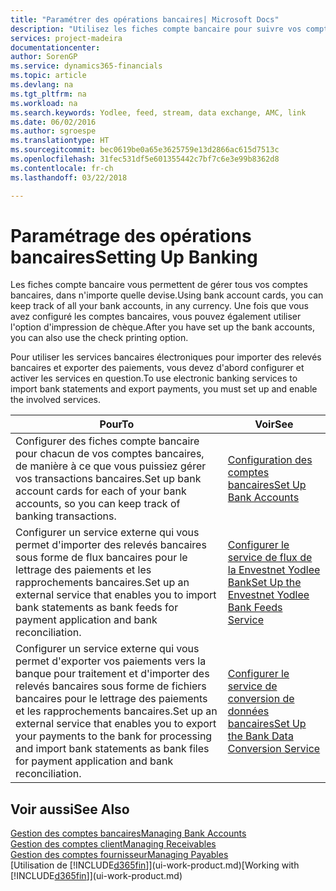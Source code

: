 ```yaml
---
title: "Paramétrer des opérations bancaires| Microsoft Docs"
description: "Utilisez les fiches compte bancaire pour suivre vos comptes bancaires et paramétrer le flux bancaire, telles que Yodlee, pour échanger des données."
services: project-madeira
documentationcenter: 
author: SorenGP
ms.service: dynamics365-financials
ms.topic: article
ms.devlang: na
ms.tgt_pltfrm: na
ms.workload: na
ms.search.keywords: Yodlee, feed, stream, data exchange, AMC, link
ms.date: 06/02/2016
ms.author: sgroespe
ms.translationtype: HT
ms.sourcegitcommit: bec0619be0a65e3625759e13d2866ac615d7513c
ms.openlocfilehash: 31fec531df5e601355442c7bf7c6e3e99b8362d8
ms.contentlocale: fr-ch
ms.lasthandoff: 03/22/2018

---
```

# <a name="setting-up-banking"></a><span data-ttu-id="d34e5-103">Paramétrage des opérations bancaires</span><span class="sxs-lookup"><span data-stu-id="d34e5-103">Setting Up Banking</span></span>
<span data-ttu-id="d34e5-104">Les fiches compte bancaire vous permettent de gérer tous vos comptes bancaires, dans n'importe quelle devise.</span><span class="sxs-lookup"><span data-stu-id="d34e5-104">Using bank account cards, you can keep track of all your bank accounts, in any currency.</span></span> <span data-ttu-id="d34e5-105">Une fois que vous avez configuré les comptes bancaires, vous pouvez également utiliser l'option d'impression de chèque.</span><span class="sxs-lookup"><span data-stu-id="d34e5-105">After you have set up the bank accounts, you can also use the check printing option.</span></span>

<span data-ttu-id="d34e5-106">Pour utiliser les services bancaires électroniques pour importer des relevés bancaires et exporter des paiements, vous devez d'abord configurer et activer les services en question.</span><span class="sxs-lookup"><span data-stu-id="d34e5-106">To use electronic banking services to import bank statements and  export payments, you must set up and enable the involved services.</span></span>

| <span data-ttu-id="d34e5-107">Pour</span><span class="sxs-lookup"><span data-stu-id="d34e5-107">To</span></span> | <span data-ttu-id="d34e5-108">Voir</span><span class="sxs-lookup"><span data-stu-id="d34e5-108">See</span></span> |
| --- | --- |
| <span data-ttu-id="d34e5-109">Configurer des fiches compte bancaire pour chacun de vos comptes bancaires, de manière à ce que vous puissiez gérer vos transactions bancaires.</span><span class="sxs-lookup"><span data-stu-id="d34e5-109">Set up bank account cards for each of your bank accounts, so you can keep track of banking transactions.</span></span> |[<span data-ttu-id="d34e5-110">Configuration des comptes bancaires</span><span class="sxs-lookup"><span data-stu-id="d34e5-110">Set Up Bank Accounts</span></span>](bank-how-setup-bank-accounts.md) |
| <span data-ttu-id="d34e5-111">Configurer un service externe qui vous permet d'importer des relevés bancaires sous forme de flux bancaires pour le lettrage des paiements et les rapprochements bancaires.</span><span class="sxs-lookup"><span data-stu-id="d34e5-111">Set up an external service that enables you to import bank statements as bank feeds for payment application and bank reconciliation.</span></span> |[<span data-ttu-id="d34e5-112">Configurer le service de flux de la Envestnet Yodlee Bank</span><span class="sxs-lookup"><span data-stu-id="d34e5-112">Set Up the Envestnet Yodlee Bank Feeds Service</span></span>](bank-how-setup-bank-statement-service.md) |
| <span data-ttu-id="d34e5-113">Configurer un service externe qui vous permet d'exporter vos paiements vers la banque pour traitement et d'importer des relevés bancaires sous forme de fichiers bancaires pour le lettrage des paiements et les rapprochements bancaires.</span><span class="sxs-lookup"><span data-stu-id="d34e5-113">Set up an external service that enables you to export your payments to the bank for processing  and import bank statements as bank files for payment application and bank reconciliation.</span></span> |[<span data-ttu-id="d34e5-114">Configurer le service de conversion de données bancaires</span><span class="sxs-lookup"><span data-stu-id="d34e5-114">Set Up the Bank Data Conversion Service</span></span>](bank-how-setup-bank-data-conversion-service.md) |

## <a name="see-also"></a><span data-ttu-id="d34e5-115">Voir aussi</span><span class="sxs-lookup"><span data-stu-id="d34e5-115">See Also</span></span>
[<span data-ttu-id="d34e5-116">Gestion des comptes bancaires</span><span class="sxs-lookup"><span data-stu-id="d34e5-116">Managing Bank Accounts</span></span>](bank-manage-bank-accounts.md)  
[<span data-ttu-id="d34e5-117">Gestion des comptes client</span><span class="sxs-lookup"><span data-stu-id="d34e5-117">Managing Receivables</span></span>](receivables-manage-receivables.md)  
[<span data-ttu-id="d34e5-118">Gestion des comptes fournisseur</span><span class="sxs-lookup"><span data-stu-id="d34e5-118">Managing Payables</span></span>](payables-manage-payables.md)  
<span data-ttu-id="d34e5-119">[Utilisation de [!INCLUDE[d365fin](includes/d365fin_md.md)]](ui-work-product.md)</span><span class="sxs-lookup"><span data-stu-id="d34e5-119">[Working with [!INCLUDE[d365fin](includes/d365fin_md.md)]](ui-work-product.md)</span></span>

